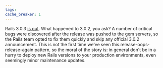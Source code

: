 ```yaml
---
tags: 
cache_breaker: 1
---
```


Rails 3.0.3 [is out](http://weblog.rubyonrails.org/2010/11/15/rails-3-0-3-faster-active-record-plus-plenty-of-fixes). What happened to 3.0.2, you ask? A number of critical bugs were discovered after the release was pushed to the gem servers, so the Rails team opted to fix them quickly and skip any official 3.0.2 announcement. This is not the first time we've seen this release-oops-release-again pattern, so the moral of the story is: in general don't be in a hurry to deploy new Rails versions to your production environments, even seemingly minor maintenance updates.
